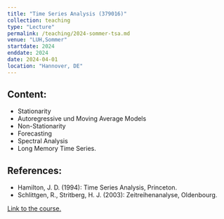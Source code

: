 ```yaml
---
title: "Time Series Analysis (379016)"
collection: teaching
type: "Lecture"
permalink: /teaching/2024-sommer-tsa.md
venue: "LUH,Sommer"
startdate: 2024
enddate: 2024
date: 2024-04-01
location: "Hannover, DE"
---
```


## Content:
- Stationarity
- Autoregressive und Moving Average Models
- Non-Stationarity
- Forecasting
- Spectral Analysis
- Long Memory Time Series.

## References:
- Hamilton, J. D. (1994): Time Series Analysis, Princeton.
- Schlittgen, R., Stritberg, H. J. (2003): Zeitreihenanalyse, Oldenbourg.

[Link to the course.](https://www.statistik.uni-hannover.de/de/lehre/lehrveranstaltungen)
